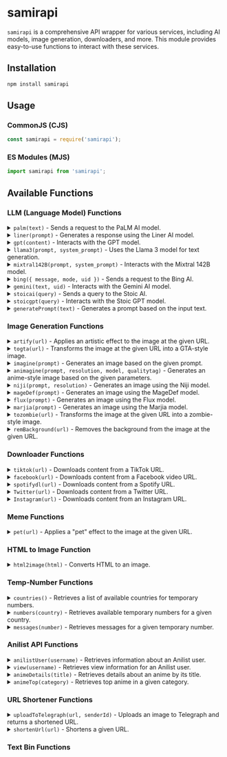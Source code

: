 # samirapi

`samirapi` is a comprehensive API wrapper for various services, including AI models, image generation, downloaders, and more. This module provides easy-to-use functions to interact with these services.

## Installation

```bash
npm install samirapi
```

## Usage

### CommonJS (CJS)

```javascript
const samirapi = require('samirapi');
```

### ES Modules (MJS)

```javascript
import samirapi from 'samirapi';
```

## Available Functions

### LLM (Language Model) Functions

<details>
<summary><code>palm(text)</code> - Sends a request to the PaLM AI model.</summary>

```javascript
// CommonJS (CJS)
const samirapi = require('samirapi');

samirapi.palm("What is the capital of France?")
  .then(response => console.log(response))
  .catch(error => console.error(error));

// ES Modules (MJS)
import samirapi from 'samirapi';

try {
  const response = await samirapi.palm("What is the capital of France?");
  console.log(response);
} catch (error) {
  console.error(error);
}
```
</details>

<details>
<summary><code>liner(prompt)</code> - Generates a response using the Liner AI model.</summary>

```javascript
// CommonJS (CJS)
const samirapi = require('samirapi');

samirapi.liner("Write a short poem about spring")
  .then(response => console.log(response))
  .catch(error => console.error(error));

// ES Modules (MJS)
import samirapi from 'samirapi';

try {
  const response = await samirapi.liner("Write a short poem about spring");
  console.log(response);
} catch (error) {
  console.error(error);
}
```
</details>

<details>
<summary><code>gpt(content)</code> - Interacts with the GPT model.</summary>

```javascript
// CommonJS (CJS)
const samirapi = require('samirapi');

samirapi.gpt("Explain quantum computing in simple terms")
  .then(response => console.log(response))
  .catch(error => console.error(error));

// ES Modules (MJS)
import samirapi from 'samirapi';

try {
  const response = await samirapi.gpt("Explain quantum computing in simple terms");
  console.log(response);
} catch (error) {
  console.error(error);
}
```
</details>

<details>
<summary><code>llama3(prompt, system_prompt)</code> - Uses the Llama 3 model for text generation.</summary>

```javascript
// CommonJS (CJS)
const samirapi = require('samirapi');

samirapi.llama3("Tell me a joke", "You are a comedian")
  .then(response => console.log(response))
  .catch(error => console.error(error));

// ES Modules (MJS)
import samirapi from 'samirapi';

try {
  const response = await samirapi.llama3("Tell me a joke", "You are a comedian");
  console.log(response);
} catch (error) {
  console.error(error);
}
```
</details>

<details>
<summary><code>mixtral142B(prompt, system_prompt)</code> - Interacts with the Mixtral 142B model.</summary>

```javascript
// CommonJS (CJS)
const samirapi = require('samirapi');

samirapi.mixtral142B("Summarize the plot of Romeo and Juliet", "You are a literature expert")
  .then(response => console.log(response))
  .catch(error => console.error(error));

// ES Modules (MJS)
import samirapi from 'samirapi';

try {
  const response = await samirapi.mixtral142B("Summarize the plot of Romeo and Juliet", "You are a literature expert");
  console.log(response);
} catch (error) {
  console.error(error);
}
```
</details>

<details>
<summary><code>bing({ message, mode, uid })</code> - Sends a request to the Bing AI.</summary>

```javascript
// CommonJS (CJS)
const samirapi = require('samirapi');

samirapi.bing({ message: "What's the weather like today?", mode: "creative", uid: "user123" })
  .then(response => console.log(response))
  .catch(error => console.error(error));

// ES Modules (MJS)
import samirapi from 'samirapi';

try {
  const response = await samirapi.bing({ message: "What's the weather like today?", mode: "creative", uid: "user123" });
  console.log(response);
} catch (error) {
  console.error(error);
}
```
</details>

<details>
<summary><code>gemini(text, uid)</code> - Interacts with the Gemini AI model.</summary>

```javascript
// CommonJS (CJS)
const samirapi = require('samirapi');

samirapi.gemini("Tell me about the solar system", "user456")
  .then(response => console.log(response))
  .catch(error => console.error(error));

// ES Modules (MJS)
import samirapi from 'samirapi';

try {
  const response = await samirapi.gemini("Tell me about the solar system", "user456");
  console.log(response);
} catch (error) {
  console.error(error);
}
```
</details>

<details>
<summary><code>stoicai(query)</code> - Sends a query to the Stoic AI.</summary>

```javascript
// CommonJS (CJS)
const samirapi = require('samirapi');

samirapi.stoicai("What would Marcus Aurelius say about modern technology?")
  .then(response => console.log(response))
  .catch(error => console.error(error));

// ES Modules (MJS)
import samirapi from 'samirapi';

try {
  const response = await samirapi.stoicai("What would Marcus Aurelius say about modern technology?");
  console.log(response);
} catch (error) {
  console.error(error);
}
```
</details>

<details>
<summary><code>stoicgpt(query)</code> - Interacts with the Stoic GPT model.</summary>

```javascript
// CommonJS (CJS)
const samirapi = require('samirapi');

samirapi.stoicgpt("How can I practice Stoicism in daily life?")
  .then(response => console.log(response))
  .catch(error => console.error(error));

// ES Modules (MJS)
import samirapi from 'samirapi';

try {
  const response = await samirapi.stoicgpt("How can I practice Stoicism in daily life?");
  console.log(response);
} catch (error) {
  console.error(error);
}
```
</details>

<details>
<summary><code>generatePrompt(text)</code> - Generates a prompt based on the input text.</summary>

```javascript
// CommonJS (CJS)
const samirapi = require('samirapi');

samirapi.generatePrompt("Create a story about a time traveler")
  .then(prompt => console.log("Generated prompt:", prompt))
  .catch(error => console.error(error));

// ES Modules (MJS)
import samirapi from 'samirapi';

try {
  const prompt = await samirapi.generatePrompt("Create a story about a time traveler");
  console.log("Generated prompt:", prompt);
} catch (error) {
  console.error(error);
}
```
</details>

### Image Generation Functions

<details>
<summary><code>artify(url)</code> - Applies an artistic effect to the image at the given URL.</summary>

```javascript
// CommonJS (CJS)
const samirapi = require('samirapi');
const fs = require('fs');

samirapi.artify("https://example.com/image.jpg")
  .then(imageBuffer => {
    fs.writeFileSync('artified_image.png', imageBuffer);
    console.log("Artified image saved as artified_image.png");
  })
  .catch(error => console.error(error));

// ES Modules (MJS)
import samirapi from 'samirapi';
import { writeFileSync } from 'fs';

try {
  const imageBuffer = await samirapi.artify("https://example.com/image.jpg");
  writeFileSync('artified_image.png', imageBuffer);
  console.log("Artified image saved as artified_image.png");
} catch (error) {
  console.error(error);
}
```
</details>

<details>
<summary><code>togta(url)</code> - Transforms the image at the given URL into a GTA-style image.</summary>

```javascript
// CommonJS (CJS)
const samirapi = require('samirapi');
const fs = require('fs');

samirapi.togta("https://example.com/image.jpg")
  .then(imageBuffer => {
    fs.writeFileSync('gta_style_image.png', imageBuffer);
    console.log("GTA-style image saved as gta_style_image.png");
  })
  .catch(error => console.error(error));

// ES Modules (MJS)
import samirapi from 'samirapi';
import { writeFileSync } from 'fs';

try {
  const imageBuffer = await samirapi.togta("https://example.com/image.jpg");
  writeFileSync('gta_style_image.png', imageBuffer);
  console.log("GTA-style image saved as gta_style_image.png");
} catch (error) {
  console.error(error);
}
```
</details>

<details>
<summary><code>imagine(prompt)</code> - Generates an image based on the given prompt.</summary>

```javascript
// CommonJS (CJS)
const samirapi = require('samirapi');
const fs = require('fs');

samirapi.imagine("A futuristic city with flying cars")
  .then(imageBuffer => {
    fs.writeFileSync('futuristic_city.png', imageBuffer);
    console.log("Image saved as futuristic_city.png");
  })
  .catch(error => console.error(error));

// ES Modules (MJS)
import samirapi from 'samirapi';
import { writeFileSync } from 'fs';

try {
  const imageBuffer = await samirapi.imagine("A futuristic city with flying cars");
  writeFileSync('futuristic_city.png', imageBuffer);
  console.log("Image saved as futuristic_city.png");
} catch (error) {
  console.error(error);
}
```
</details>

<details>
<summary><code>animagine(prompt, resolution, model, qualitytag)</code> - Generates an anime-style image based on the given parameters.</summary>

```javascript
// CommonJS (CJS)
const samirapi = require('samirapi');
const fs = require('fs');

samirapi.animagine("A magical girl with a wand", "512x512", "v2", "best")
  .then(imageBuffer => {
    fs.writeFileSync('magical_girl.png', imageBuffer);
    console.log("Image saved as magical_girl.png");
  })
  .catch(error => console.error(error));

// ES Modules (MJS)
import samirapi from 'samirapi';
import { writeFileSync } from 'fs';

try {
  const imageBuffer = await samirapi.animagine("A magical girl with a wand", "512x512", "v2", "best");
  writeFileSync('magical_girl.png', imageBuffer);
  console.log("Image saved as magical_girl.png");
} catch (error) {
  console.error(error);
}
```
</details>

<details>
<summary><code>niji(prompt, resolution)</code> - Generates an image using the Niji model.</summary>

```javascript
// CommonJS (CJS)
const samirapi = require('samirapi');
const fs = require('fs');

samirapi.niji("A serene Japanese garden", "1024x1024")
  .then(imageBuffer => {
    fs.writeFileSync('japanese_garden.png', imageBuffer);
    console.log("Image saved as japanese_garden.png");
  })
  .catch(error => console.error(error));

// ES Modules (MJS)
import samirapi from 'samirapi';
import { writeFileSync } from 'fs';

try {
  const imageBuffer = await samirapi.niji("A serene Japanese garden", "1024x1024");
  writeFileSync('japanese_garden.png', imageBuffer);
  console.log("Image saved as japanese_garden.png");
} catch (error) {
  console.error(error);
}
```
</details>

<details>
<summary><code>mageDef(prompt)</code> - Generates an image using the MageDef model.</summary>

```javascript
// CommonJS (CJS)
const samirapi = require('samirapi');
const fs = require('fs');

samirapi.mageDef("A wizard casting a powerful spell")
  .then(imageBuffer => {
    fs.writeFileSync('wizard_spell.png', imageBuffer);
    console.log("Image saved as wizard_spell.png");
  })
  .catch(error => console.error(error));

// ES Modules (MJS)
import samirapi from 'samirapi';
import { writeFileSync } from 'fs';

try {
  const imageBuffer = await samirapi.mageDef("A wizard casting a powerful spell");
  writeFileSync('wizard_spell.png', imageBuffer);
  console.log("Image saved as wizard_spell.png");
} catch (error) {
  console.error(error);
}
```
</details>

<details>
<summary><code>flux(prompt)</code> - Generates an image using the Flux model.</summary>

```javascript
// CommonJS (CJS)
const samirapi = require('samirapi');
const fs = require('fs');

samirapi.flux("A vibrant abstract painting")
  .then(imageBuffer => {
    fs.writeFileSync('abstract_painting.png', imageBuffer);
    console.log("Image saved as abstract_painting.png");
  })
  .catch(error => console.error(error));

// ES Modules (MJS)
import samirapi from 'samirapi';
import { writeFileSync } from 'fs';

try {
  const imageBuffer = await samirapi.flux("A vibrant abstract painting");
  writeFileSync('abstract_painting.png', imageBuffer);
  console.log("Image saved as abstract_painting.png");
} catch (error) {
  console.error(error);
}
```
</details>

<details>
<summary><code>marjia(prompt)</code> - Generates an image using the Marjia model.</summary>

```javascript
// CommonJS (CJS)
const samirapi = require('samirapi');
const fs = require('fs');

samirapi.marjia("A beautiful landscape with mountains and a lake")
  .then(imageBuffer => {
    fs.writeFileSync('landscape.png', imageBuffer);
    console.log("Image saved as landscape.png");
  })
  .catch(error => console.error(error));

// ES Modules (MJS)
import samirapi from 'samirapi';
import { writeFileSync } from 'fs';

try {
  const imageBuffer = await samirapi.marjia("A beautiful landscape with mountains and a lake");
  writeFileSync('landscape.png', imageBuffer);
  console.log("Image saved as landscape.png");
} catch (error) {
  console.error(error);
}
```
</details>

<details>
<summary><code>tozombie(url)</code> - Transforms the image at the given URL into a zombie-style image.</summary>

```javascript
// CommonJS (CJS)
const samirapi = require('samirapi');
const fs = require('fs');

samirapi.tozombie("https://example.com/image.jpg")
  .then(imageBuffer => {
    fs.writeFileSync('zombie_image.png', imageBuffer);
    console.log("Zombie image saved as zombie_image.png");
  })
  .catch(error => console.error(error));

// ES Modules (MJS)
import samirapi from 'samirapi';
import { writeFileSync } from 'fs';

try {
  const imageBuffer = await samirapi.tozombie("https://example.com/image.jpg");
  writeFileSync('zombie_image.png', imageBuffer);
  console.log("Zombie image saved as zombie_image.png");
} catch (error) {
  console.error(error);
}
```
</details>

<details>
<summary><code>remBackground(url)</code> - Removes the background from the image at the given URL.</summary>

```javascript
// CommonJS (CJS)
const samirapi = require('samirapi');
const fs = require('fs');

samirapi.remBackground("https://example.com/image.jpg")
  .then(imageBuffer => {
    fs.writeFileSync('no_background.png', imageBuffer);
    console.log("Image with removed background saved as no_background.png");
  })
  .catch(error => console.error(error));

// ES Modules (MJS)
import samirapi from 'samirapi';
import { writeFileSync } from 'fs';

try {
  const imageBuffer = await samirapi.remBackground("https://example.com/image.jpg");
  writeFileSync('no_background.png', imageBuffer);
  console.log("Image with removed background saved as no_background.png");
} catch (error) {
  console.error(error);
}
```
</details>

### Downloader Functions

<details>
<summary><code>tiktok(url)</code> - Downloads content from a TikTok URL.</summary>

```javascript
// CommonJS (CJS)
const samirapi = require('samirapi');

samirapi.tiktok("https://www.tiktok.com/@username/video/1234567890123456789")
  .then(data => console.log("TikTok video data:", data))
  .catch(error => console.error(error));

// ES Modules (MJS)
import samirapi from 'samirapi';

try {
  const data = await samirapi.tiktok("https://www.tiktok.com/@username/video/1234567890123456789");
  console.log("TikTok video data:", data);
} catch (error) {
  console.error(error);
}
```
</details>

<details>
<summary><code>facebook(url)</code> - Downloads content from a Facebook video URL.</summary>

```javascript
// CommonJS (CJS)
const samirapi = require('samirapi');

samirapi.facebook("https://www.facebook.com/watch?v=1234567890123456")
  .then(data => console.log("Facebook video data:", data))
  .catch(error => console.error(error));

// ES Modules (MJS)
import samirapi from 'samirapi';

try {
  const data = await samirapi.facebook("https://www.facebook.com/watch?v=1234567890123456");
  console.log("Facebook video data:", data);
} catch (error) {
  console.error(error);
}
```
</details>

<details>
<summary><code>spotifydl(url)</code> - Downloads content from a Spotify URL.</summary>

```javascript
// CommonJS (CJS)
const samirapi = require('samirapi');

samirapi.spotifydl("https://open.spotify.com/track/1234567890123456")
  .then(data => console.log("Spotify track data:", data))
  .catch(error => console.error(error));

// ES Modules (MJS)
import samirapi from 'samirapi';

try {
  const data = await samirapi.spotifydl("https://open.spotify.com/track/1234567890123456");
  console.log("Spotify track data:", data);
} catch (error) {
  console.error(error);
}
```
</details>

<details>
<summary><code>Twitter(url)</code> - Downloads content from a Twitter URL.</summary>

```javascript
// CommonJS (CJS)
const samirapi = require('samirapi');

samirapi.Twitter("https://twitter.com/username/status/1234567890123456789")
  .then(data => console.log("Twitter content data:", data))
  .catch(error => console.error(error));

// ES Modules (MJS)
import samirapi from 'samirapi';

try {
  const data = await samirapi.Twitter("https://twitter.com/username/status/1234567890123456789");
  console.log("Twitter content data:", data);
} catch (error) {
  console.error(error);
}
```
</details>

<details>
<summary><code>Instagram(url)</code> - Downloads content from an Instagram URL.</summary>

```javascript
// CommonJS (CJS)
const samirapi = require('samirapi');

samirapi.Instagram("https://www.instagram.com/p/abcdefghijk/")
  .then(data => console.log("Instagram content data:", data))
  .catch(error => console.error(error));

// ES Modules (MJS)
import samirapi from 'samirapi';

try {
  const data = await samirapi.Instagram("https://www.instagram.com/p/abcdefghijk/");
  console.log("Instagram content data:", data);
} catch (error) {
  console.error(error);
}
```
</details>

### Meme Functions

<details>
<summary><code>pet(url)</code> - Applies a "pet" effect to the image at the given URL.</summary>

```javascript
// CommonJS (CJS)
const samirapi = require('samirapi');
const fs = require('fs');

samirapi.pet("https://example.com/image.jpg")
  .then(imageBuffer => {
    fs.writeFileSync('pet_effect.gif', imageBuffer);
    console.log("Pet effect GIF saved as pet_effect.gif");
  })
  .catch(error => console.error(error));

// ES Modules (MJS)
import samirapi from 'samirapi';
import { writeFileSync } from 'fs';

try {
  const imageBuffer = await samirapi.pet("https://example.com/image.jpg");
  writeFileSync('pet_effect.gif', imageBuffer);
  console.log("Pet effect GIF saved as pet_effect.gif");
} catch (error) {
  console.error(error);
}
```
</details>

### HTML to Image Function

<details>
<summary><code>html2image(html)</code> - Converts HTML to an image.</summary>

```javascript
// CommonJS (CJS)
const samirapi = require('samirapi');
const fs = require('fs');

const html = '<div style="background-color: blue; color: white; padding: 20px;">Hello, World!</div>';
samirapi.html2image(html)
  .then(imageBuffer => {
    fs.writeFileSync('html_image.png', imageBuffer);
    console.log("HTML converted to image and saved as html_image.png");
  })
  .catch(error => console.error(error));

// ES Modules (MJS)
import samirapi from 'samirapi';
import { writeFileSync } from 'fs';

try {
  const html = '<div style="background-color: blue; color: white; padding: 20px;">Hello, World!</div>';
  const imageBuffer = await samirapi.html2image(html);
  writeFileSync('html_image.png', imageBuffer);
  console.log("HTML converted to image and saved as html_image.png");
} catch (error) {
  console.error(error);
}
```
</details>

### Temp-Number Functions

<details>
<summary><code>countries()</code> - Retrieves a list of available countries for temporary numbers.</summary>

```javascript
// CommonJS (CJS)
const samirapi = require('samirapi');

samirapi.countries()
  .then(countries => console.log("Available countries:", countries))
  .catch(error => console.error(error));

// ES Modules (MJS)
import samirapi from 'samirapi';

try {
  const countries = await samirapi.countries();
  console.log("Available countries:", countries);
} catch (error) {
  console.error(error);
}
```
</details>

<details>
<summary><code>numbers(country)</code> - Retrieves available temporary numbers for a given country.</summary>

```javascript
// CommonJS (CJS)
const samirapi = require('samirapi');

samirapi.numbers("US")
  .then(numbers => console.log("Available numbers for US:", numbers))
  .catch(error => console.error(error));

// ES Modules (MJS)
import samirapi from 'samirapi';

try {
  const numbers = await samirapi.numbers("US");
  console.log("Available numbers for US:", numbers);
} catch (error) {
  console.error(error);
}
```
</details>

<details>
<summary><code>messages(number)</code> - Retrieves messages for a given temporary number.</summary>

```javascript
// CommonJS (CJS)
const samirapi = require('samirapi');

samirapi.messages("+1234567890")
  .then(messages => console.log("Messages for +1234567890:", messages))
  .catch(error => console.error(error));

// ES Modules (MJS)
import samirapi from 'samirapi';

try {
  const messages = await samirapi.messages("+1234567890");
  console.log("Messages for +1234567890:", messages);
} catch (error) {
  console.error(error);
}
```
</details>

### Anilist API Functions

<details>
<summary><code>anilistUser(username)</code> - Retrieves information about an Anilist user.</summary>

```javascript
// CommonJS (CJS)
const samirapi = require('samirapi');

samirapi.anilistUser("exampleUser")
  .then(userData => console.log("Anilist user data:", userData))
  .catch(error => console.error(error));

// ES Modules (MJS)
import samirapi from 'samirapi';

try {
  const userData = await samirapi.anilistUser("exampleUser");
  console.log("Anilist user data:", userData);
} catch (error) {
  console.error(error);
}
```
</details>

<details>
<summary><code>view(username)</code> - Retrieves view information for an Anilist user.</summary>

```javascript
// CommonJS (CJS)
const samirapi = require('samirapi');

samirapi.view("exampleUser")
  .then(viewData => console.log("Anilist user view data:", viewData))
  .catch(error => console.error(error));

// ES Modules (MJS)
import samirapi from 'samirapi';

try {
  const viewData = await samirapi.view("exampleUser");
  console.log("Anilist user view data:", viewData);
} catch (error) {
  console.error(error);
}
```
</details>

<details>
<summary><code>animeDetails(title)</code> - Retrieves details about an anime by its title.</summary>

```javascript
// CommonJS (CJS)
const samirapi = require('samirapi');

samirapi.animeDetails("Attack on Titan")
  .then(animeData => console.log("Anime details:", animeData))
  .catch(error => console.error(error));

// ES Modules (MJS)
import samirapi from 'samirapi';

try {
  const animeData = await samirapi.animeDetails("Attack on Titan");
  console.log("Anime details:", animeData);
} catch (error) {
  console.error(error);
}
```
</details>

<details>
<summary><code>animeTop(category)</code> - Retrieves top anime in a given category.</summary>

```javascript
// CommonJS (CJS)
const samirapi = require('samirapi');

samirapi.animeTop("airing")
  .then(topAnime => console.log("Top airing anime:", topAnime))
  .catch(error => console.error(error));

// ES Modules (MJS)
import samirapi from 'samirapi';

try {
  const topAnime = await samirapi.animeTop("airing");
  console.log("Top airing anime:", topAnime);
} catch (error) {
  console.error(error);
}
```
</details>

### URL Shortener Functions

<details>
<summary><code>uploadToTelegraph(url, senderId)</code> - Uploads an image to Telegraph and returns a shortened URL.</summary>

```javascript
// CommonJS (CJS)
const samirapi = require('samirapi');

samirapi.uploadToTelegraph("https://example.com/image.jpg", "user123")
  .then(shortUrl => console.log("Shortened Telegraph URL:", shortUrl))
  .catch(error => console.error(error));

// ES Modules (MJS)
import samirapi from 'samirapi';

try {
  const shortUrl = await samirapi.uploadToTelegraph("https://example.com/image.jpg", "user123");
  console.log("Shortened Telegraph URL:", shortUrl);
} catch (error) {
  console.error(error);
}
```
</details>

<details>
<summary><code>shortenUrl(url)</code> - Shortens a given URL.</summary>

```javascript
// CommonJS (CJS)
const samirapi = require('samirapi');

samirapi.shortenUrl("https://www.example.com/very/long/url")
  .then(shortUrl => console.log("Shortened URL:", shortUrl))
  .catch(error => console.error(error));

// ES Modules (MJS)
import samirapi from 'samirapi';

try {
  const shortUrl = await samirapi.shortenUrl("https://www.example.com/very/long/url");
  console.log("Shortened URL:", shortUrl);
} catch (error) {
  console.error(error);
}
```
</details>

### Text Bin Functions

